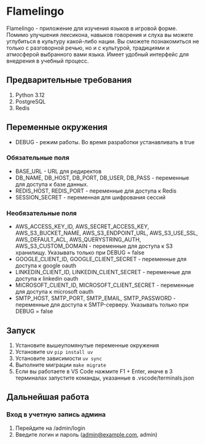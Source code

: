 # Flamelingo

Flamelingo - приложение для изучения языков в игровой форме. Помимо улучшения лексикона, навыков говорения и слуха вы можете углубиться в культуру какой-либо нации. Вы сможете познакомиться не только с разговорной речью, но и с культурой, традициями и атмосферой выбранного вами языка. Имеет удобный интерфейс для внедрения в учебный процесс.

## Предварительные требования

1. Python 3.12
2. PostgreSQL
3. Redis

## Переменные окружения

- DEBUG - режим работы. Во время разработки устанавливать в true

### Обязательные поля

- BASE_URL - URL для редиректов
- DB_NAME, DB_HOST, DB_PORT, DB_USER, DB_PASS - переменные для доступа к базе данных.
- REDIS_HOST, REDIS_PORT - переменные для доступа к Redis
- SESSION_SECRET - переменная для шифрования сессий

### Необязательные поля

- AWS_ACCESS_KEY_ID, AWS_SECRET_ACCESS_KEY, AWS_S3_BUCKET_NAME, AWS_S3_ENDPOINT_URL, AWS_S3_USE_SSL, AWS_DEFAULT_ACL, AWS_QUERYSTRING_AUTH, AWS_S3_CUSTOM_DOMAIN - переменные для доступа к S3 хранилищу. Указывать только при DEBUG = false
- GOOGLE_CLIENT_ID, GOOGLE_CLIENT_SECRET - переменные для доступа к google oauth
- LINKEDIN_CLIENT_ID, LINKEDIN_CLIENT_SECRET - переменные для доступа к linkedin oauth
- MICROSOFT_CLIENT_ID, MICROSOFT_CLIENT_SECRET - переменные для доступа к microsoft oauth
- SMTP_HOST, SMTP_PORT, SMTP_EMAIL, SMTP_PASSWORD - переменные для доступа к SMTP-серверу. Указывать только при DEBUG = false

## Запуск

1. Установите вышеупомянутые переменные окружения
2. Установите uv `pip install uv`
3. Установите зависимости `uv sync`
4. Выполните миграции `make migrate`
5. Если вы работаете в VS Code нажмите F1 + Enter, иначе в 3 терминалах запустите команды, указанные в .vscode/terminals.json

## Дальнейшая работа

### Вход в учетную запись админа

1. Перейдите на /admin/login
2. Введите логин и пароль (admin@example.com, admin)

